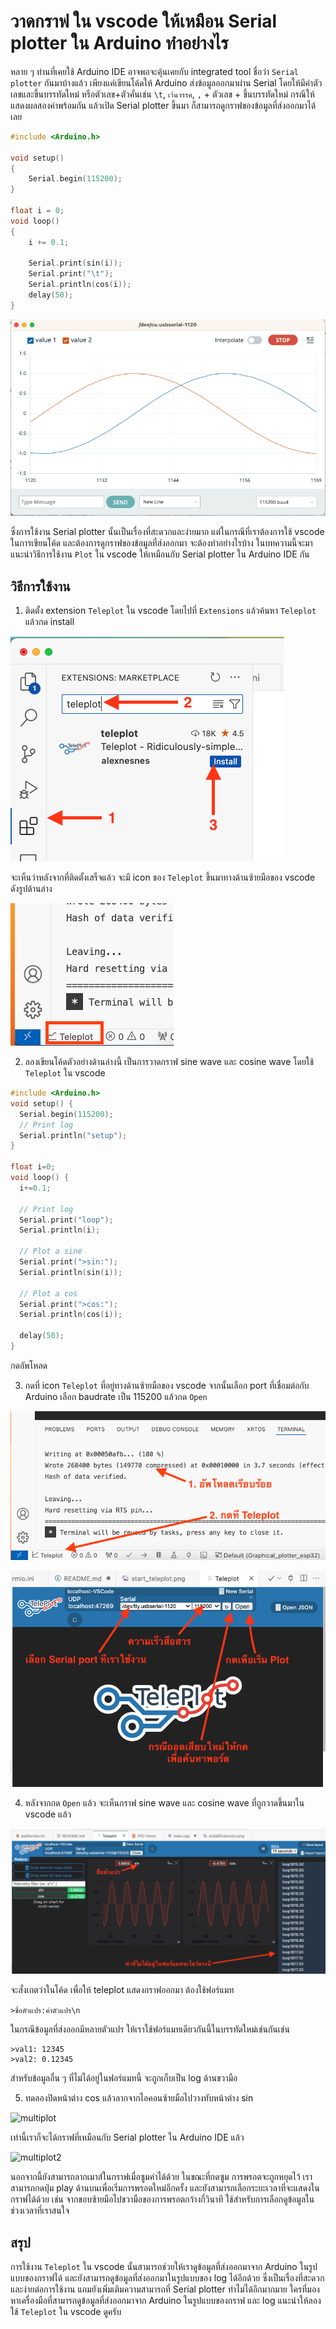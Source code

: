 

# วาดกราฟ ใน vscode ให้เหมือน Serial plotter ใน Arduino ทำอย่างไร


หลาย ๆ ท่านที่เคยใช้ Arduino IDE อาจพอจะคุ้นเคยกับ integrated tool ชื่อว่า `Serial plotter` กันมาบ้างแล้ว เพียงแค่เขียนโค้ดให้ Arduino ส่งข้อมูลออกมาผ่าน Serial โดยให้มีค่าตัวเลขและขึ้นบรรทัดใหม่ หรือตัวเลข+ตัวคั่นเช่น `\t`, `เว้นวรรค`, `,` + ตัวเลข + ขึ้นบรรทัดใหม่ กรณีให้แสดงผลสองค่าพร้อมกัน แล้วเปิด Serial plotter ขึ้นมา ก็สามารถดูกราฟของข้อมูลที่ส่งออกมาได้เลย

```cpp
#include <Arduino.h>

void setup()
{
    Serial.begin(115200); 
}

float i = 0;
void loop()
{
    i += 0.1;

    Serial.print(sin(i));
    Serial.print("\t");
    Serial.println(cos(i));
    delay(50);
}

```

![Serial plotter](./images/arduinoIDEPlotter.png)

ซึ่งการใช้งาน Serial plotter นั้นเป็นเรื่องที่สะดวกและง่ายมาก แต่ในกรณีที่เราต้องการใช้ vscode ในการเขียนโค้ด และต้องการดูกราฟของข้อมูลที่ส่งออกมา จะต้องทำอย่างไรบ้าง ในบทความนี้จะมาแนะนำวิธีการใช้งาน `Plot` ใน vscode ให้เหมือนกับ Serial plotter ใน Arduino IDE กัน

## วิธีการใช้งาน

1. ติดตั้ง extension `Teleplot` ใน vscode โดยไปที่ `Extensions` แล้วค้นหา `Teleplot` แล้วกด install

![install teleplot](./images/installExtension.png)

จะเห็นว่าหลังจากที่ติดตั้งเสร็จแล้ว จะมี icon ของ `Teleplot` ขึ้นมาทางด้านซ้ายมือของ vscode ดังรูปด้านล่าง

![teleplot icon](./images/installed.png)

2. ลองเขียนโค้ดตัวอย่างด้านล่างนี้ เป็นการวาดกราฟ sine wave และ cosine wave โดยใช้ `Teleplot` ใน vscode

```cpp
#include <Arduino.h> 
void setup() {
  Serial.begin(115200);
  // Print log
  Serial.println("setup");
}

float i=0;
void loop() {
  i+=0.1;

  // Print log
  Serial.print("loop");
  Serial.println(i);
  
  // Plot a sine
  Serial.print(">sin:");
  Serial.println(sin(i));

  // Plot a cos
  Serial.print(">cos:");
  Serial.println(cos(i));
    
  delay(50);
}
```



กดอัพโหลด

3. กดที่ icon `Teleplot` ที่อยู่ทางด้านซ้ายมือของ vscode จากนั้นเลือก port ที่เชื่อมต่อกับ Arduino เลือก baudrate เป็น 115200 แล้วกด `Open`

![start teleplot](./images/start_teleplot.png)

![setup](./images/openport.png)

4. หลังจากกด `Open` แล้ว จะเห็นกราฟ sine wave และ cosine wave ที่ถูกวาดขึ้นมาใน vscode แล้ว


![plot](./images/normal_running.png)


จะสั่งเกตว่าในโค้ด เพื่อให้ teleplot แสดงกราฟออกมา ต้องใช้ฟอร์แมท

```>ชื่อตัวแปร:ค่าตัวแปร\n``` 

ในกรณีข้อมูลที่ส่งออกมีหลายตัวแปร ให้เราใช้ฟอร์แมทเดียวกันนี้ในบรรทัดใหม่เช่นกันเช่น
```
>val1: 12345
>val2: 0.12345
```

สำหรับข้อมูลอื่น ๆ ที่ไม่ได้อยู่ในฟอร์แมทนี้ จะถูกเก็บเป็น log ด้านขวามือ


5. ทดลองปิดหน้าต่าง cos แล้วลากจากไอคอนซ้ายมือไปวางทับหน้าต่าง sin

![multiplot](./images/composition.png)


เท่านี้เราก็จะได้กราฟที่เหมือนกับ Serial plotter ใน Arduino IDE แล้ว


![multiplot2](./images/multiplot.png)


นอกจากนี้ยังสามารถลากเมาส์ในกราฟเมื่อซูมค่าได้ด้วย ในขณะที่กดซูม การพรอตจะถูกหยุดไว้ เราสามารถกดปุ่ม play ด้านบนเพื่อเริ่มการพรอตใหม่อีกครั้ง
และยังสามารถเลือกระยะเวลาที่จะแสดงในกราฟได้ด้วย เช่น จากขอบซ้ายมือไปขวามือของการพรอตกว้างกี่วินาที ใช้สำหรับการเลือกดูข้อมูลในช่วงเวลาที่เราสนใจ


## สรุป

การใช้งาน `Teleplot` ใน vscode นั้นสามารถช่วยให้เราดูข้อมูลที่ส่งออกมาจาก Arduino ในรูปแบบของกราฟได้ และยังสามารถดูข้อมูลที่ส่งออกมาในรูปแบบของ log ได้อีกด้วย ซึ่งเป็นเรื่องที่สะดวกและง่ายต่อการใช้งาน แถมยังเพิ่มเติมความสามารถที่ Serial plotter ทำไม่ได้อีกมากมาย ใครที่มองหาเครื่องมือที่สามารถดูข้อมูลที่ส่งออกมาจาก Arduino ในรูปแบบของกราฟ และ log แนะนำให้ลองใช้ `Teleplot` ใน vscode ดูครับ


